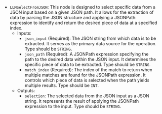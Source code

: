 - `LLMSelectFromJSON`: This node is designed to select specific data from a JSON input based on a given JSON path. It allows for the extraction of data by parsing the JSON structure and applying a JSONPath expression to identify and return the desired piece of data at a specified index.
    - Inputs:
        - `json_input` (Required): The JSON string from which data is to be extracted. It serves as the primary data source for the operation. Type should be `STRING`.
        - `json_path` (Required): A JSONPath expression specifying the path to the desired data within the JSON input. It determines the specific piece of data to be extracted. Type should be `STRING`.
        - `match_index` (Required): The index of the match to return when multiple matches are found for the JSONPath expression. It controls which piece of data is selected when the path yields multiple results. Type should be `INT`.
    - Outputs:
        - `selection`: The selected data from the JSON input as a JSON string. It represents the result of applying the JSONPath expression to the input. Type should be `STRING`.
